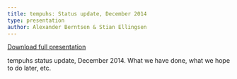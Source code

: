 ```yaml
---
title: tempuhs: Status update, December 2014
type: presentation
author: Alexander Berntsen & Stian Ellingsen
---
```

[Download full presentation](/presentations/2014-12-18-tempuhs-status-update.pdf)

tempuhs status update, December 2014. What we have done, what we hope to do 
later, etc.
